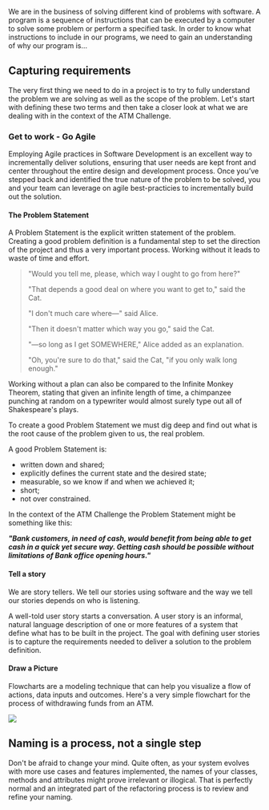 We are in the business of solving different kind of problems with software. A program is a sequence of instructions that can be executed by a computer to solve some problem or perform a specified task. In order to know what instructions to include in our programs, we need to gain an understanding of why our program is...

## Capturing requirements

The very first thing we need to do in a project is to try to fully understand the problem we are solving as well as the scope of the problem. Let's start with defining these two terms and then take a closer look at what we are dealing with in the context of the ATM Challenge.

### Get to work - Go Agile

Employing Agile practices in Software Development is an excellent way to incrementally deliver solutions, ensuring that user needs are kept front and center throughout the entire design and development process. Once you’ve stepped back and identified the true nature of the problem to be solved, you and your team can leverage on agile best-practicies to incrementally build out the solution.

#### The Problem Statement

A Problem Statement is the explicit written statement of the problem. Creating a good problem definition is a fundamental step to set the direction of the project and thus a very important process. Working without it leads to waste of time and effort.

> "Would you tell me, please, which way I ought to go from here?"
> 
> "That depends a good deal on where you want to get to," said the Cat.
> 
> "I don't much care where—" said Alice.
> 
> "Then it doesn't matter which way you go," said the Cat.
> 
> "—so long as I get SOMEWHERE," Alice added as an explanation.
> 
> "Oh, you're sure to do that," said the Cat, "if you only walk long enough."

Working without a plan can also be compared to the Infinite Monkey Theorem, stating that given an infinite length of time, a chimpanzee punching at random on a typewriter would almost surely type out all of Shakespeare's plays.

To create a good Problem Statement we must dig deep and find out what is the root cause of the problem given to us, the real problem.

A good Problem Statement is:

-   written down and shared;
-   explicitly defines the current state and the desired state;
-   measurable, so we know if and when we achieved it;
-   short;
-   not over constrained.

In the context of the ATM Challenge the Problem Statement might be something like this:

_**"Bank customers, in need of cash, would benefit from being able to get cash in a quick yet secure way. Getting cash should be possible without limitations of Bank office opening hours."**_

#### Tell a story

We are story tellers. We tell our stories using software and the way we tell our stories depends on who is listening.

A well-told user story starts a conversation. A user story is an informal, natural language description of one or more features of a system that define what has to be built in the project. The goal with defining user stories is to capture the requirements needed to deliver a solution to the problem definition.

#### Draw a Picture

Flowcharts are a modeling technique that can help you visualize a flow of actions, data inputs and outcomes. Here's a very simple flowchart for the process of withdrawing funds from an ATM.

![](https://craftacademy.gitbooks.io/coding-as-a-craft-2-0/content/assets/5c1018df-4843-4f1f-bb29-9aa60195139b.png)

## Naming is a process, not a single step

Don't be afraid to change your mind. Quite often, as your system evolves with more use cases and features implemented, the names of your classes, methods and attributes might prove irrelevant or illogical. That is perfectly normal and an integrated part of the refactoring process is to review and refine your naming.